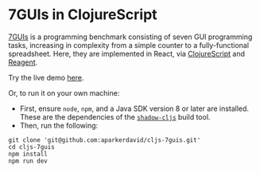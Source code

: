 # 7GUIs in ClojureScript

[7GUIs](https://eugenkiss.github.io/7guis/tasks) is a programming benchmark consisting of seven GUI programming tasks, increasing in complexity from a simple counter to a fully-functional spreadsheet.
Here, they are implemented in React, via [ClojureScript](https://clojurescript.org/) and [Reagent](https://reagent-project.github.io/).

Try the live demo [here](https://stoic-franklin-71dc69.netlify.app).

Or, to run it on your own machine:

- First, ensure `node`, `npm`, and a Java SDK version 8 or later are installed.
These are the dependencies of the [`shadow-cljs`](https://github.com/thheller/shadow-cljs) build tool.
- Then, run the following:

```
git clone 'git@github.com:aparkerdavid/cljs-7guis.git'
cd cljs-7guis
npm install
npm run dev
```